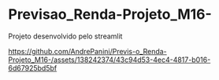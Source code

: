 # Previsao_Renda-Projeto_M16-

Projeto desenvolvido pelo streamlit

https://github.com/AndrePanini/Previs-o_Renda-Projeto_M16-/assets/138242374/43c94d53-4ec4-4817-b016-6d67925bd5bf











